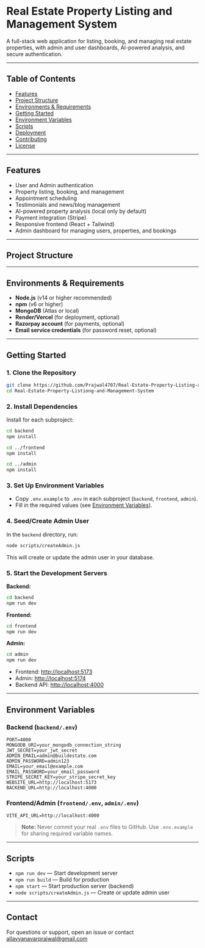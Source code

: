 # Real Estate Property Listing and Management System

A full-stack web application for listing, booking, and managing real estate properties, with admin and user dashboards, AI-powered analysis, and secure authentication.

---

## Table of Contents

- [Features](#features)
- [Project Structure](#project-structure)
- [Environments & Requirements](#environments--requirements)
- [Getting Started](#getting-started)
- [Environment Variables](#environment-variables)
- [Scripts](#scripts)
- [Deployment](#deployment)
- [Contributing](#contributing)
- [License](#license)

---

## Features

- User and Admin authentication
- Property listing, booking, and management
- Appointment scheduling
- Testimonials and news/blog management
- AI-powered property analysis (local only by default)
- Payment integration (Stripe)
- Responsive frontend (React + Tailwind)
- Admin dashboard for managing users, properties, and bookings

---

## Project Structure

---

## Environments & Requirements

- **Node.js** (v14 or higher recommended)
- **npm** (v6 or higher)
- **MongoDB** (Atlas or local)
- **Render/Vercel** (for deployment, optional)
- **Razorpay account** (for payments, optional)
- **Email service credentials** (for password reset, optional)

---

## Getting Started

### 1. Clone the Repository

```sh
git clone https://github.com/Prajwal4707/Real-Estate-Property-Listing-and-Management-System.git
cd Real-Estate-Property-Listiong-and-Management-System
```

### 2. Install Dependencies

Install for each subproject:

```sh
cd backend
npm install

cd ../frontend
npm install

cd ../admin
npm install
```

### 3. Set Up Environment Variables

- Copy `.env.example` to `.env` in each subproject (`backend`, `frontend`, `admin`).
- Fill in the required values (see [Environment Variables](#environment-variables)).

### 4. Seed/Create Admin User

In the `backend` directory, run:

```sh
node scripts/createAdmin.js
```

This will create or update the admin user in your database.

### 5. Start the Development Servers

**Backend:**
```sh
cd backend
npm run dev
```

**Frontend:**
```sh
cd frontend
npm run dev
```

**Admin:**
```sh
cd admin
npm run dev
```

- Frontend: [http://localhost:5173](http://localhost:5173)
- Admin: [http://localhost:5174](http://localhost:5174)
- Backend API: [http://localhost:4000](http://localhost:4000)

---

## Environment Variables

### **Backend (`backend/.env`)**

```env
PORT=4000
MONGODB_URI=your_mongodb_connection_string
JWT_SECRET=your_jwt_secret
ADMIN_EMAIL=admin@buildestate.com
ADMIN_PASSWORD=admin123
EMAIL=your_email@example.com
EMAIL_PASSWORD=your_email_password
STRIPE_SECRET_KEY=your_stripe_secret_key
WEBSITE_URL=http://localhost:5173
BACKEND_URL=http://localhost:4000
```

### **Frontend/Admin (`frontend/.env`, `admin/.env`)**

```env
VITE_API_URL=http://localhost:4000
```

> **Note:** Never commit your real `.env` files to GitHub. Use `.env.example` for sharing required variable names.

---

## Scripts

- `npm run dev` — Start development server
- `npm run build` — Build for production
- `npm start` — Start production server (backend)
- `node scripts/createAdmin.js` — Create or update admin user

---

## Contact

For questions or support, open an issue or contact allayyanavarprajwal@gmail.com

